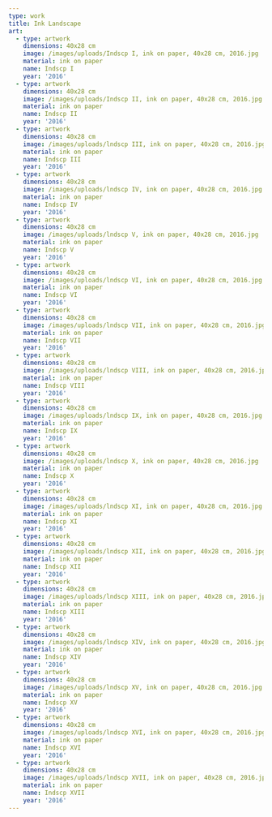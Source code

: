 ```yaml
---
type: work
title: Ink Landscape
art:
  - type: artwork
    dimensions: 40x28 cm
    image: /images/uploads/Indscp I, ink on paper, 40x28 cm, 2016.jpg
    material: ink on paper
    name: Indscp I
    year: '2016'
  - type: artwork
    dimensions: 40x28 cm
    image: /images/uploads/Indscp II, ink on paper, 40x28 cm, 2016.jpg
    material: ink on paper
    name: Indscp II
    year: '2016'
  - type: artwork
    dimensions: 40x28 cm
    image: /images/uploads/lndscp III, ink on paper, 40x28 cm, 2016.jpg
    material: ink on paper
    name: Indscp III
    year: '2016'
  - type: artwork
    dimensions: 40x28 cm
    image: /images/uploads/lndscp IV, ink on paper, 40x28 cm, 2016.jpg
    material: ink on paper
    name: Indscp IV
    year: '2016'
  - type: artwork
    dimensions: 40x28 cm
    image: /images/uploads/lndscp V, ink on paper, 40x28 cm, 2016.jpg
    material: ink on paper
    name: Indscp V
    year: '2016'
  - type: artwork
    dimensions: 40x28 cm
    image: /images/uploads/lndscp VI, ink on paper, 40x28 cm, 2016.jpg
    material: ink on paper
    name: Indscp VI
    year: '2016'
  - type: artwork
    dimensions: 40x28 cm
    image: /images/uploads/lndscp VII, ink on paper, 40x28 cm, 2016.jpg
    material: ink on paper
    name: Indscp VII
    year: '2016'
  - type: artwork
    dimensions: 40x28 cm
    image: /images/uploads/lndscp VIII, ink on paper, 40x28 cm, 2016.jpg
    material: ink on paper
    name: Indscp VIII
    year: '2016'
  - type: artwork
    dimensions: 40x28 cm
    image: /images/uploads/lndscp IX, ink on paper, 40x28 cm, 2016.jpg
    material: ink on paper
    name: Indscp IX
    year: '2016'
  - type: artwork
    dimensions: 40x28 cm
    image: /images/uploads/lndscp X, ink on paper, 40x28 cm, 2016.jpg
    material: ink on paper
    name: Indscp X
    year: '2016'
  - type: artwork
    dimensions: 40x28 cm
    image: /images/uploads/lndscp XI, ink on paper, 40x28 cm, 2016.jpg
    material: ink on paper
    name: Indscp XI
    year: '2016'
  - type: artwork
    dimensions: 40x28 cm
    image: /images/uploads/lndscp XII, ink on paper, 40x28 cm, 2016.jpg
    material: ink on paper
    name: Indscp XII
    year: '2016'
  - type: artwork
    dimensions: 40x28 cm
    image: /images/uploads/lndscp XIII, ink on paper, 40x28 cm, 2016.jpg
    material: ink on paper
    name: Indscp XIII
    year: '2016'
  - type: artwork
    dimensions: 40x28 cm
    image: /images/uploads/lndscp XIV, ink on paper, 40x28 cm, 2016.jpg
    material: ink on paper
    name: Indscp XIV
    year: '2016'
  - type: artwork
    dimensions: 40x28 cm
    image: /images/uploads/lndscp XV, ink on paper, 40x28 cm, 2016.jpg
    material: ink on paper
    name: Indscp XV
    year: '2016'
  - type: artwork
    dimensions: 40x28 cm
    image: /images/uploads/lndscp XVI, ink on paper, 40x28 cm, 2016.jpg
    material: ink on paper
    name: Indscp XVI
    year: '2016'
  - type: artwork
    dimensions: 40x28 cm
    image: /images/uploads/lndscp XVII, ink on paper, 40x28 cm, 2016.jpg
    material: ink on paper
    name: Indscp XVII
    year: '2016'
---
```

